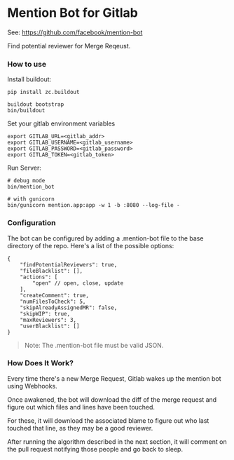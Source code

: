 Mention Bot for Gitlab
=====

See: https://github.com/facebook/mention-bot

Find potential reviewer for Merge Reqeust.

### How to use

Install buildout:

```
pip install zc.buildout

buildout bootstrap
bin/buildout
```

Set your gitlab environment variables

```
export GITLAB_URL=<gitlab_addr>
export GITLAB_USERNAME=<gitlab_username>
export GITLAB_PASSWORD=<gitlab_password>
export GITLAB_TOKEN=<gitlab_token>
```

Run Server:

```
# debug mode
bin/mention_bot

# with gunicorn
bin/gunicorn mention.app:app -w 1 -b :8080 --log-file -

```

### Configuration

The bot can be configured by adding a .mention-bot file to the base directory of the repo. Here's a list of the possible options:

```
{
    "findPotentialReviewers": true,
    "fileBlacklist": [],
    "actions": [
        "open" // open, close, update
    ],
    "createComment": true,
    "numFilesToCheck": 5,
    "skipAlreadyAssignedMR": false,
    "skipWIP": true,
    "maxReviewers": 3,
    "userBlacklist": []
}
```

> Note: The .mention-bot file must be valid JSON.

### How Does It Work?

Every time there's a new Merge Request, Gitlab wakes up the mention bot using Webhooks. 

Once awakened, the bot will download the diff of the merge request and figure out which files and lines have been touched.

For these, it will download the associated blame to figure out who last touched that line, as they may be a good reviewer.

After running the algorithm described in the next section, it will comment on the pull request notifying those people and go back to sleep.
